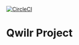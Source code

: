 [![CircleCI](https://circleci.com/gh/dmngu9/Apple/tree/master.svg?style=svg)](https://circleci.com/gh/dmngu9/Apple/tree/master)

# Qwilr Project
